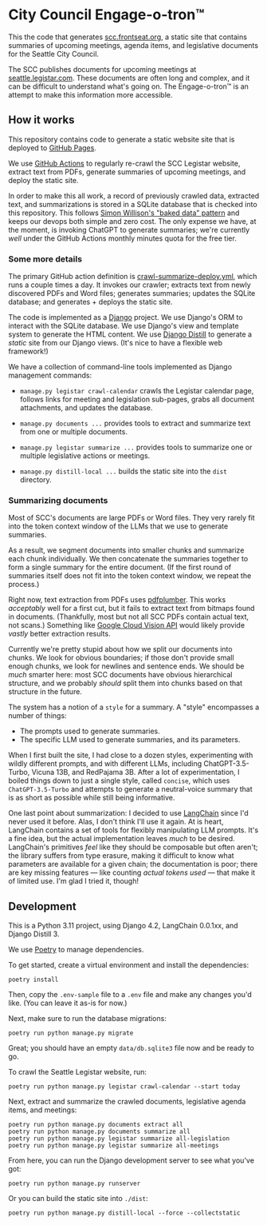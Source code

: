 # City Council Engage-o-tron™

This the code that generates [scc.frontseat.org](https://scc.frontseat.org/), a static site that contains summaries of upcoming meetings, agenda items, and legislative documents for the Seattle City Council.

The SCC publishes documents for upcoming meetings at [seattle.legistar.com](https://seattle.legistar.com/Calendar.aspx). These documents are often long and complex, and it can be difficult to understand what's going on. The Engage-o-tron™ is an attempt to make this information more accessible.

## How it works

This repository contains code to generate a static website site that is deployed to [GitHub Pages](https://pages.github.com/).

We use [GitHub Actions](https://github.com/features/actions) to regularly re-crawl the SCC Legistar website, extract text from PDFs, generate summaries of upcoming meetings, and deploy the static site.

In order to make this all work, a record of previously crawled data, extracted text, and summarizations is stored in a SQLite database that is checked into this repository. This follows [Simon Willison's "baked data" pattern](https://simonwillison.net/2021/Jul/28/baked-data/) and keeps our devops both simple and zero cost. The only expense we have, at the moment, is invoking ChatGPT to generate summaries; we're currently _well_ under the GitHub Actions monthly minutes quota for the free tier.

### Some more details

The primary GitHub action definition is [crawl-summarize-deploy.yml](.github/workflows/crawl-summarize-deploy.yml), which runs a couple times a day. It invokes our crawler; extracts text from newly discovered PDFs and Word files; generates summaries; updates the SQLite database; and generates + deploys the static site.

The code is implemented as a [Django](https://www.djangoproject.com/) project. We use Django's ORM to interact with the SQLite database. We use Django's view and template system to generate the HTML content. We use [Django Distill](https://github.com/meeb/django-distill) to generate a _static_ site from our Django views. (It's nice to have a flexible web framework!)

We have a collection of command-line tools implemented as Django management commands:

- `manage.py legistar crawl-calendar` crawls the Legistar calendar page, follows links for meeting and legislation sub-pages, grabs all document attachments, and updates the database.

- `manage.py documents ...` provides tools to extract and summarize text from one or multiple documents.

- `manage.py legistar summarize ...` provides tools to summarize one or multiple legislative actions or meetings.

- `manage.py distill-local ...` builds the static site into the `dist` directory.

### Summarizing documents

Most of SCC's documents are large PDFs or Word files. They very rarely fit into the token context window of the LLMs that we use to generate summaries.

As a result, we segment documents into smaller chunks and summarize each chunk individually. We then concatenate the summaries together to form a single summary for the entire document. (If the first round of summaries itself does not fit into the token context window, we repeat the process.)

Right now, text extraction from PDFs uses [pdfplumber](https://github.com/jsvine/pdfplumber). This works _acceptably_ well for a first cut, but it fails to extract text from bitmaps found in documents. (Thankfully, most but not all SCC PDFs contain actual text, not scans.) Something like [Google Cloud Vision API](https://cloud.google.com/vision/docs/pdf) would likely provide _vastly_ better extraction results.

Currently we're pretty stupid about how we split our documents into chunks. We look for obvious boundaries; if those don't provide small enough chunks, we look for newlines and sentence ends. We should be _much_ smarter here: most SCC documents have obvious hierarchical structure, and we probably _should_ split them into chunks based on that structure in the future.

The system has a notion of a `style` for a summary. A "style" encompasses a number of things:

- The prompts used to generate summaries.
- The specific LLM used to generate summaries, and its parameters.

When I first built the site, I had close to a dozen styles, experimenting with wildly different prompts, and with different LLMs, including ChatGPT-3.5-Turbo, Vicuna 13B, and RedPajama 3B. After a lot of experimentation, I boiled things down to just a single style, called `concise`, which uses `ChatGPT-3.5-Turbo` and attempts to generate a neutral-voice summary that is as short as possible while still being informative.

One last point about summarization: I decided to use [LangChain](https://python.langchain.com/en/latest/index.html) since I'd never used it before. Alas, I don't think I'll use it again. At is heart, LangChain contains a set of tools for flexibly manipulating LLM prompts. It's a fine idea, but the actual implementation leaves _much_ to be desired. LangChain's primitives _feel_ like they should be composable but often aren't; the library suffers from type erasure, making it difficult to know what parameters are available for a given chain; the documentation is poor; there are key missing features &mdash; like counting _actual tokens used_ &mdash; that make it of limited use. I'm glad I tried it, though!

## Development

This is a Python 3.11 project, using Django 4.2, LangChain 0.0.1xx, and Django Distill 3.

We use [Poetry](https://python-poetry.org/) to manage dependencies.

To get started, create a virtual environment and install the dependencies:

```
poetry install
```

Then, copy the `.env-sample` file to a `.env` file and make any changes you'd like. (You can leave it as-is for now.)

Next, make sure to run the database migrations:

```
poetry run python manage.py migrate
```

Great; you should have an empty `data/db.sqlite3` file now and be ready to go.

To crawl the Seattle Legistar website, run:

```
poetry run python manage.py legistar crawl-calendar --start today
```

Next, extract and summarize the crawled documents, legislative agenda items, and meetings:

```
poetry run python manage.py documents extract all
poetry run python manage.py documents summarize all
poetry run python manage.py legistar summarize all-legislation
poetry run python manage.py legistar summarize all-meetings
```

From here, you can run the Django development server to see what you've got:

```
poetry run python manage.py runserver
```

Or you can build the static site into `./dist`:

```
poetry run python manage.py distill-local --force --collectstatic
```
